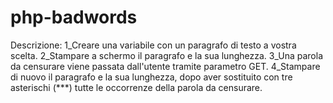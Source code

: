 # php-badwords

Descrizione:
1_Creare una variabile con un paragrafo di testo a vostra scelta.
2_Stampare a schermo il paragrafo e la sua lunghezza.
3_Una parola da censurare viene passata dall'utente tramite parametro GET.
4_Stampare di nuovo il paragrafo e la sua lunghezza, dopo aver sostituito con tre asterischi (***) tutte le occorrenze della parola da censurare.